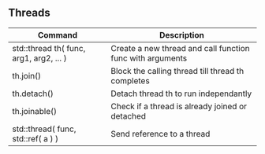 ## Threads

| Command | Description |
|-----------------|---------------------|
| std::thread th( func, arg1, arg2, ... ) | Create a new thread and call function func with arguments |
| th.join() | Block the calling thread till thread th completes |
| th.detach() | Detach thread th to run independantly |
| th.joinable() | Check if a thread is already joined or detached |
| std::thread( func, std::ref( a ) ) | Send reference to a thread |
